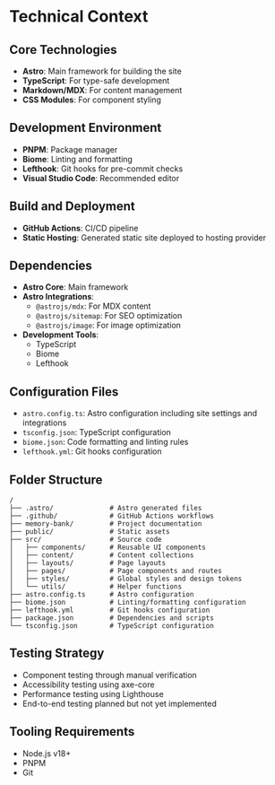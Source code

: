 # Technical Context

## Core Technologies

- **Astro**: Main framework for building the site
- **TypeScript**: For type-safe development
- **Markdown/MDX**: For content management
- **CSS Modules**: For component styling

## Development Environment

- **PNPM**: Package manager
- **Biome**: Linting and formatting
- **Lefthook**: Git hooks for pre-commit checks
- **Visual Studio Code**: Recommended editor

## Build and Deployment

- **GitHub Actions**: CI/CD pipeline
- **Static Hosting**: Generated static site deployed to hosting provider

## Dependencies

- **Astro Core**: Main framework
- **Astro Integrations**:
  - `@astrojs/mdx`: For MDX content
  - `@astrojs/sitemap`: For SEO optimization
  - `@astrojs/image`: For image optimization
- **Development Tools**:
  - TypeScript
  - Biome
  - Lefthook

## Configuration Files

- `astro.config.ts`: Astro configuration including site settings and integrations
- `tsconfig.json`: TypeScript configuration
- `biome.json`: Code formatting and linting rules
- `lefthook.yml`: Git hooks configuration

## Folder Structure

```plain
/
├── .astro/              # Astro generated files
├── .github/             # GitHub Actions workflows
├── memory-bank/         # Project documentation
├── public/              # Static assets
├── src/                 # Source code
│   ├── components/      # Reusable UI components
│   ├── content/         # Content collections
│   ├── layouts/         # Page layouts
│   ├── pages/           # Page components and routes
│   ├── styles/          # Global styles and design tokens
│   └── utils/           # Helper functions
├── astro.config.ts      # Astro configuration
├── biome.json           # Linting/formatting configuration
├── lefthook.yml         # Git hooks configuration
├── package.json         # Dependencies and scripts
└── tsconfig.json        # TypeScript configuration
```

## Testing Strategy

- Component testing through manual verification
- Accessibility testing using axe-core
- Performance testing using Lighthouse
- End-to-end testing planned but not yet implemented

## Tooling Requirements

- Node.js v18+
- PNPM
- Git
